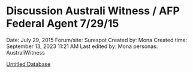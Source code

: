 # Discussion Australi Witness / AFP Federal Agent 7/29/15

Date: July 29, 2015
Forum/site: Surespot
Created by: Mona
Created time: September 13, 2023 11:21 AM
Last edited by: Mona
personas: AustraliWitness

[Untitled Database](Discussion%20Australi%20Witness%20AFP%20Federal%20Agent%207%2029%2079e39575d12e41a287db2d474e6c0fcf/Untitled%20Database%20c8a4d6cee8574e7fb29c3fcf617d6e05.csv)